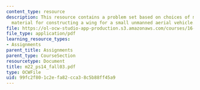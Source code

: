 ```yaml
---
content_type: resource
description: This resource contains a problem set based on choices of most promising
  material for constructing a wing for a small unmanned aerial vehicle.
file: https://ol-ocw-studio-app-production.s3.amazonaws.com/courses/16-01-unified-engineering-i-ii-iii-iv-fall-2005-spring-2006/99fc2f801c2efa82cca38c5b88ff45a9_m22_ps14_fall03.pdf
file_type: application/pdf
learning_resource_types:
- Assignments
parent_title: Assignments
parent_type: CourseSection
resourcetype: Document
title: m22_ps14_fall03.pdf
type: OCWFile
uid: 99fc2f80-1c2e-fa82-cca3-8c5b88ff45a9
---
```

